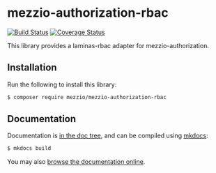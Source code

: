 # mezzio-authorization-rbac

[![Build Status](https://travis-ci.com/mezzio/mezzio-authorization-rbac.svg?branch=master)](https://travis-ci.com/mezzio/mezzio-authorization-rbac)
[![Coverage Status](https://coveralls.io/repos/github/mezzio/mezzio-authorization-rbac/badge.svg?branch=master)](https://coveralls.io/github/mezzio/mezzio-authorization-rbac?branch=master)

This library provides a laminas-rbac adapter for mezzio-authorization.

## Installation

Run the following to install this library:

```bash
$ composer require mezzio/mezzio-authorization-rbac
```

## Documentation

Documentation is [in the doc tree](docs/book/), and can be compiled using [mkdocs](https://www.mkdocs.org):

```bash
$ mkdocs build
```

You may also [browse the documentation online](https://docs.mezzio.dev/mezzio-authorization-rbac/).

